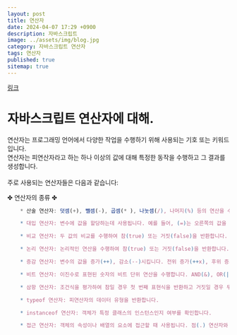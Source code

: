 ```yaml
---
layout: post
title: 연산자
date: 2024-04-07 17:29 +0900
description: 자바스크립트
image: ../assets/img/blog.jpg
category: 자바스크립트 연산자
tags: 연산자
published: true
sitemap: true
---
```


[링크](https://github.com/123dd654/123dd654.github.io)

# 자바스크립트 연산자에 대해.<br />

연산자는 프로그래밍 언어에서 다양한 작업을 수행하기 위해 사용되는 기호 또는 키워드입니다.<br />
연산자는 피연산자라고 하는 하나 이상의 값에 대해 특정한 동작을 수행하고 그 결과를 생성합니다.<br />
<br />
주로 사용되는 연산자들은 다음과 같습니다:

✤ 연산자의 종류 ✤
````javascript 
    * 산술 연산자: 덧셈(+), 뺄셈(-), 곱셈(* ), 나눗셈(/), 나머지(%) 등의 연산을 수행합니다.

    * 대입 연산자: 변수에 값을 할당하는데 사용됩니다. 예를 들어, (=)는 오른쪽의 값을 왼쪽의 변수에 할당합니다.

    * 비교 연산자: 두 값의 비교를 수행하여 참(true) 또는 거짓(false)을 반환합니다. 예를 들어, (==), (!=), (>), (<), (>=), (<=) 등이 있습니다.

    * 논리 연산자: 논리적인 연산을 수행하여 참(true) 또는 거짓(false)을 반환합니다. 주로 AND(&&), OR(||), NOT(!) 연산자가 사용됩니다.

    * 증감 연산자: 변수의 값을 증가(++), 감소(--)시킵니다. 전위 증가(++x), 후위 증가(x++)와 같은 형태로 사용됩니다.

    * 비트 연산자: 이진수로 표현된 숫자의 비트 단위 연산을 수행합니다. AND(&), OR(|), XOR(^), 비트 이동(<<, >>) 등이 있습니다.

    * 삼항 연산자: 조건식을 평가하여 참일 경우 첫 번째 표현식을 반환하고 거짓일 경우 두 번째 표현식을 반환합니다. 일반적으로 (조건식 ? 표현식1 : 표현식2) 형태로 사용됩니다.

    * typeof 연산자: 피연산자의 데이터 유형을 반환합니다.

    * instanceof 연산자: 객체가 특정 클래스의 인스턴스인지 여부를 확인합니다.

    * 접근 연산자: 객체의 속성이나 배열의 요소에 접근할 때 사용됩니다. 점(.) 연산자와 대괄호([]) 연산자가 있습니다.
````